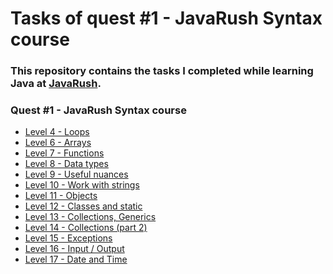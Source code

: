 # <a name="start"></a> Tasks of quest #1 - JavaRush Syntax course

### This repository contains the tasks I completed while learning **Java** at [JavaRush](https://javarush.com/).  

### Quest #1 - JavaRush Syntax course

- [Level 4 - Loops][Q1_L04]
- [Level 6 - Arrays][Q1_L06]
- [Level 7 - Functions][Q1_L07]
- [Level 8 - Data types][Q1_L08]
- [Level 9 - Useful nuances][Q1_L09]
- [Level 10 - Work with strings][Q1_L10]
- [Level 11 - Objects][Q1_L11]
- [Level 12 - Classes and static][Q1_L12]
- [Level 13 - Collections, Generics][Q1_L13]
- [Level 14 - Collections (part 2)][Q1_L14]
- [Level 15 - Exceptions][Q1_L15]
- [Level 16 - Input / Output][Q1_L16]
- [Level 17 - Date and Time][Q1_L17]


[Q1_L04]: https://github.com/mentor-dev/Java-Learning/tree/main/JavaRush_1/04_Loops#start
[Q1_L06]: https://github.com/mentor-dev/Java-Learning/tree/main/JavaRush_1/06_Arrays#start
[Q1_L07]: https://github.com/mentor-dev/Java-Learning/tree/main/JavaRush_1/07_Functions#start
[Q1_L08]: https://github.com/mentor-dev/Java-Learning/tree/main/JavaRush_1/08_Data_types#start
[Q1_L09]: https://github.com/mentor-dev/Java-Learning/tree/main/JavaRush_1/09_Useful_nuances#start
[Q1_L10]: https://github.com/mentor-dev/Java-Learning/tree/main/JavaRush_1/10_Strings#start
[Q1_L11]: https://github.com/mentor-dev/Java-Learning/tree/main/JavaRush_1/11_Objects#start
[Q1_L12]: https://github.com/mentor-dev/Java-Learning/tree/main/JavaRush_1/12_Static#start
[Q1_L13]: https://github.com/mentor-dev/Java-Learning/tree/main/JavaRush_1/13_Collections#start
[Q1_L14]: https://github.com/mentor-dev/Java-Learning/tree/main/JavaRush_1/14_Collections_2#start
[Q1_L15]: https://github.com/mentor-dev/Java-Learning/tree/main/JavaRush_1/15_Exceptions#start
[Q1_L16]: https://github.com/mentor-dev/Java-Learning/tree/main/JavaRush_1/16_Input_Output#start
[Q1_L17]: https://github.com/mentor-dev/Java-Learning/tree/main/JavaRush_1/17_Date_and_Time
